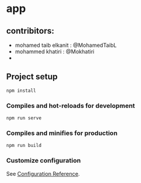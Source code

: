 # app

## contribitors:
- mohamed taib elkanit : @MohamedTaibL
- mohammed khatiri : @Mokhatiri
- 

## Project setup
```
npm install
```

### Compiles and hot-reloads for development
```
npm run serve
```

### Compiles and minifies for production
```
npm run build
```

### Customize configuration
See [Configuration Reference](https://cli.vuejs.org/config/).
